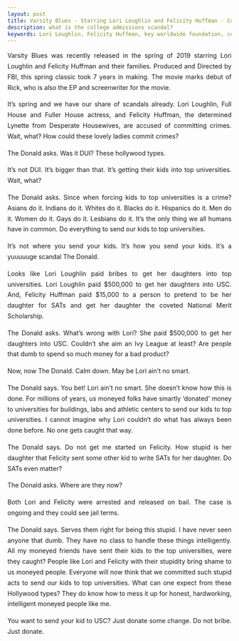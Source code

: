 ```yaml
---
layout: post
title: Varsity Blues - Starring Lori Loughlin and Felicity Huffman - College Admissions Scandal
description: what is the college admissions scandal? 
keywords: Lori Loughlin, Felicity Huffman, key worldwide foundation, college admissions bribery scandal, bribery, USC admission, admission scandal
---
```

<p style="text-align: justify;line-height: 1.7">
Varsity Blues was recently released in the spring of 2019 starring Lori Loughlin and Felicity Huffman and their families. Produced and Directed by FBI, this spring classic took 7 years in making. The movie marks debut of Rick, who is also the EP and screenwriter for the movie. </p>

<p style="text-align: justify;line-height: 1.7">
It’s spring and we have our share of scandals already. Lori Loughlin, Full House and Fuller House actress, and Felicity Huffman, the determined Lynette from Desperate Housewives, are accused of committing crimes. Wait, what? How could these lovely ladies commit crimes? </p>

<p style="text-align: justify;line-height: 1.7">
The Donald asks. Was it DUI? These hollywood types. </p>

<p style="text-align: justify;line-height: 1.7">
It’s not DUI. It’s bigger than that. It’s getting their kids into top universities. Wait, what? </p>

<p style="text-align: justify;line-height: 1.7">
The Donald asks. Since when forcing kids to top universities is a crime? Asians do it. Indians do it. Whites do it. Blacks do it. Hispanics do it. Men do it. Women do it. Gays do it. Lesbians do it. It’s the only thing we all humans have in common. Do everything to send our kids to top universities.</p>

<p style="text-align: justify;line-height: 1.7">
It’s not where you send your kids. It’s how you send your kids. It’s a yuuuuuge scandal The Donald. </p>

<p style="text-align: justify;line-height: 1.7">
Looks like Lori Loughlin paid bribes to get her daughters into top universities. Lori Loughlin paid $500,000 to get her daughters into USC. And, Felicity Huffman paid $15,000 to a person to pretend to be her daughter for SATs and get her daughter the coveted National Merit Scholarship. </p>

<p style="text-align: justify;line-height: 1.7">
The Donald asks. What’s wrong with Lori? She paid $500,000 to get her daughters into USC. Couldn’t she aim an Ivy League at least? Are people that dumb to spend so much money for a bad product? </p>

<p style="text-align: justify;line-height: 1.7">
Now, now The Donald. Calm down. May be Lori ain’t no smart.</p>

<p style="text-align: justify;line-height: 1.7">
The Donald says. You bet! Lori ain’t no smart. She doesn’t know how this is done. For millions of years, us moneyed folks have smartly ‘donated’ money to universities for buildings, labs and athletic centers to send our kids to top universities. I cannot imagine why Lori couldn’t do what has always been done before. No one gets caught that way. </p>

<p style="text-align: justify;line-height: 1.7">
The Donald says. Do not get me started on Felicity. How stupid is her daughter that Felicity sent some other kid to write SATs for her daughter. Do SATs even matter? </p>

<p style="text-align: justify;line-height: 1.7">
The Donald asks. Where are they now? </p>

<p style="text-align: justify;line-height: 1.7">
Both Lori and Felicity were arrested and released on bail. The case is ongoing and they could see jail terms. </p> 

<p style="text-align: justify;line-height: 1.7">
The Donald says. Serves them right for being this stupid. I have never seen anyone that dumb. They have no class to handle these things intelligently. All my moneyed friends have sent their kids to the top universities, were they caught? People like Lori and Felicity with their stupidity bring shame to us moneyed people. Everyone will now think that we committed such stupid acts to send our kids to top universities. What can one expect from these Hollywood types? They do know how to mess it up for honest, hardworking, intelligent moneyed people like me. </p>

<p style="text-align: justify;line-height: 1.7">
You want to send your kid to USC? Just donate some change. Do not bribe. Just donate. </p>
<br />
